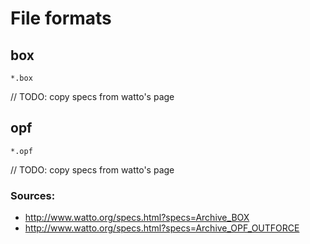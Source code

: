# File formats

## box

`*.box`

// TODO: copy specs from watto's page

## opf

`*.opf`

// TODO: copy specs from watto's page

### Sources:

- http://www.watto.org/specs.html?specs=Archive_BOX
- http://www.watto.org/specs.html?specs=Archive_OPF_OUTFORCE
